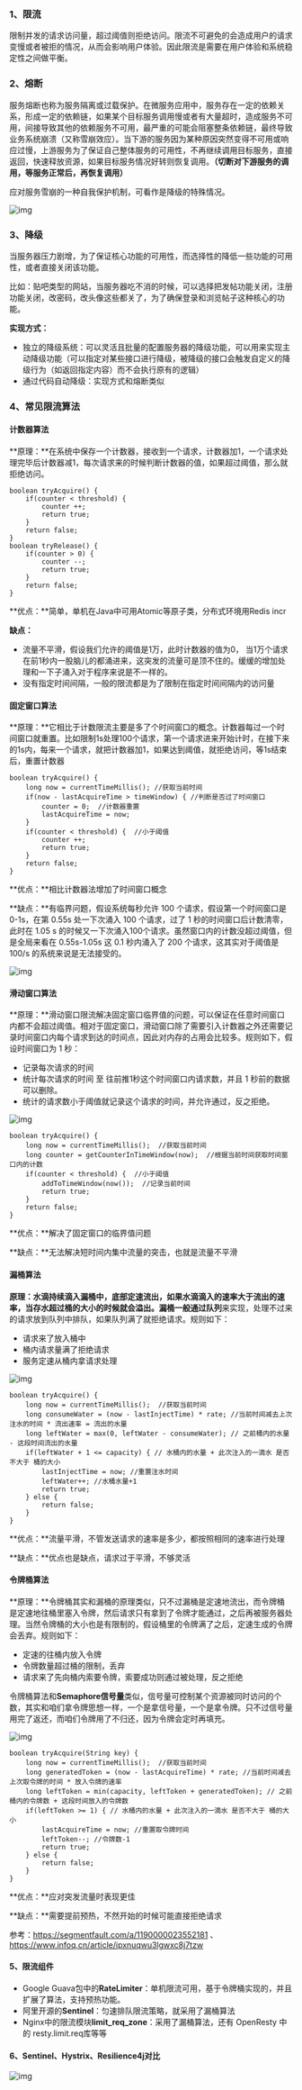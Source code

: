 ### 1、限流

限制并发的请求访问量，超过阈值则拒绝访问。限流不可避免的会造成用户的请求变慢或者被拒的情况，从而会影响用户体验。因此限流是需要在用户体验和系统稳定性之间做平衡。

### 2、熔断

服务熔断也称为服务隔离或过载保护。在微服务应用中，服务存在一定的依赖关系，形成一定的依赖链，如果某个目标服务调用慢或者有大量超时，造成服务不可用，间接导致其他的依赖服务不可用，最严重的可能会阻塞整条依赖链，最终导致业务系统崩溃（又称雪崩效应）。当下游的服务因为某种原因突然变得不可用或响应过慢，上游服务为了保证自己整体服务的可用性，不再继续调用目标服务，直接返回，快速释放资源，如果目标服务情况好转则恢复调用。**（切断对下游服务的调用，等服务正常后，再恢复调用）**

应对服务雪崩的一种自我保护机制，可看作是降级的特殊情况。

![img](./resource/12-5-1.jpg)

### 3、降级

当服务器压力剧增，为了保证核心功能的可用性，而选择性的降低一些功能的可用性，或者直接关闭该功能。

比如：贴吧类型的网站，当服务器吃不消的时候，可以选择把发帖功能关闭，注册功能关闭，改密码，改头像这些都关了，为了确保登录和浏览帖子这种核心的功能。

**实现方式：**

- 独立的降级系统：可以灵活且批量的配置服务器的降级功能，可以用来实现主动降级功能（可以指定对某些接口进行降级，被降级的接口会触发自定义的降级行为（如返回指定内容）而不会执行原有的逻辑）
- 通过代码自动降级：实现方式和熔断类似

### 4、常见限流算法

#### 计数器算法

**原理：**在系统中保存一个计数器，接收到一个请求，计数器加1，一个请求处理完毕后计数器减1，每次请求来的时候判断计数器的值，如果超过阈值，那么就拒绝访问。

```
boolean tryAcquire() {
    if(counter < threshold) {
        counter ++;
        return true;
    }
    return false;
}
boolean tryRelease() {
    if(counter > 0) {
        counter --;
        return true;
    }
    return false;
}
```

**优点：**简单，单机在Java中可用Atomic等原子类，分布式环境用Redis incr

**缺点：**

- 流量不平滑，假设我们允许的阈值是1万，此时计数器的值为0， 当1万个请求在前1秒内一股脑儿的都涌进来，这突发的流量可是顶不住的。缓缓的增加处理和一下子涌入对于程序来说是不一样的。
- 没有指定时间间隔，一般的限流都是为了限制在指定时间间隔内的访问量

#### 固定窗口算法

**原理：**它相比于计数限流主要是多了个时间窗口的概念。计数器每过一个时间窗口就重置。比如限制1s处理100个请求，第一个请求进来开始计时，在接下来的1s内，每来一个请求，就把计数器加1，如果达到阈值，就拒绝访问，等1s结束后，重置计数器

```
boolean tryAcquire() {
    long now = currentTimeMillis(); //获取当前时间
    if(now - lastAcquireTime > timeWindow) { //判断是否过了时间窗口
        counter = 0;  //计数器重置
        lastAcquireTime = now;
    }
    if(counter < threshold) {  //小于阈值
        counter ++;
        return true;
    }
    return false;
}
```

**优点：**相比计数器法增加了时间窗口概念

**缺点：**有临界问题，假设系统每秒允许 100 个请求，假设第一个时间窗口是 0-1s，在第 0.55s 处一下次涌入 100 个请求，过了 1 秒的时间窗口后计数清零，此时在 1.05 s 的时候又一下次涌入100个请求。虽然窗口内的计数没超过阈值，但是全局来看在 0.55s-1.05s 这 0.1 秒内涌入了 200 个请求，这其实对于阈值是 100/s 的系统来说是无法接受的。

![img](./resource/12-5-2.jpg)

#### 滑动窗口算法

**原理：**滑动窗口限流解决固定窗口临界值的问题，可以保证在任意时间窗口内都不会超过阈值。相对于固定窗口，滑动窗口除了需要引入计数器之外还需要记录时间窗口内每个请求到达的时间点，因此对内存的占用会比较多。规则如下，假设时间窗口为 1 秒：

- 记录每次请求的时间
- 统计每次请求的时间 至 往前推1秒这个时间窗口内请求数，并且 1 秒前的数据可以删除。
- 统计的请求数小于阈值就记录这个请求的时间，并允许通过，反之拒绝。

![img](./resource/12-5-3.jpg)

```
boolean tryAcquire() {
    long now = currentTimeMillis();  //获取当前时间
    long counter = getCounterInTimeWindow(now);  //根据当前时间获取时间窗口内的计数
    if(counter < threshold) {  //小于阈值
        addToTimeWindow(now());  //记录当前时间
        return true;
    }
    return false;
}
```

**优点：**解决了固定窗口的临界值问题

**缺点：**无法解决短时间内集中流量的突击，也就是流量不平滑

#### 漏桶算法

**原理：**水滴持续滴入漏桶中，底部定速流出，如果水滴滴入的速率大于流出的速率，当存水超过桶的大小的时候就会溢出。漏桶一般通过**队列**来实现，处理不过来的请求放到队列中排队，如果队列满了就拒绝请求。规则如下：

- 请求来了放入桶中
- 桶内请求量满了拒绝请求
- 服务定速从桶内拿请求处理

![img](./resource/12-5-4.jpg)

```
boolean tryAcquire() {
    long now = currentTimeMillis();  //获取当前时间
    long consumeWater = (now - lastInjectTime) * rate; //当前时间减去上次注水的时间 * 流出速率 = 流出的水量
    long leftWater = max(0, leftWater - consumeWater); // 之前桶内的水量 - 这段时间流出的水量
    if(leftWater + 1 <= capacity) { // 水桶内的水量 + 此次注入的一滴水 是否不大于 桶的大小
        lastInjectTime = now; //重置注水时间
        leftWater++; //水桶水量+1
        return true;
    } else {
        return false;
    }
}
```

**优点：**流量平滑，不管发送请求的速率是多少，都按照相同的速率进行处理

**缺点：**优点也是缺点，请求过于平滑，不够灵活

#### 令牌桶算法

**原理：**令牌桶其实和漏桶的原理类似，只不过漏桶是定速地流出，而令牌桶是定速地往桶里塞入令牌，然后请求只有拿到了令牌才能通过，之后再被服务器处理。当然令牌桶的大小也是有限制的，假设桶里的令牌满了之后，定速生成的令牌会丢弃。规则如下：

- 定速的往桶内放入令牌
- 令牌数量超过桶的限制，丢弃
- 请求来了先向桶内索要令牌，索要成功则通过被处理，反之拒绝

令牌桶算法和**Semaphore信号量**类似，信号量可控制某个资源被同时访问的个数，其实和咱们拿令牌思想一样，一个是拿信号量，一个是拿令牌。只不过信号量用完了返还，而咱们令牌用了不归还，因为令牌会定时再填充。

![img](./resource/12-5-5.jpg)

```
boolean tryAcquire(String key) {
    long now = currentTimeMillis();  //获取当前时间
    long generatedToken = (now - lastAcquireTime) * rate; //当前时间减去上次取令牌的时间 * 放入令牌的速率
    long leftToken = min(capacity, leftToken + generatedToken); // 之前桶内的令牌数 + 这段时间放入的令牌数
    if(leftToken >= 1) { // 水桶内的水量 + 此次注入的一滴水 是否不大于 桶的大小
        lastAcquireTime = now; //重置取令牌时间
        leftToken--; //令牌数-1
        return true;
    } else {
        return false;
    }
}
```

**优点：**应对突发流量时表现更佳

**缺点：**需要提前预热，不然开始的时候可能直接拒绝请求

参考：https://segmentfault.com/a/1190000023552181 、 https://www.infoq.cn/article/ipxnuqwu3lgwxc8j7tzw

#### 5、限流组件

- Google Guava包中的**RateLimiter**：单机限流可用，基于令牌桶实现的，并且扩展了算法，支持预热功能。
- 阿里开源的**Sentinel**：匀速排队限流策略，就采用了漏桶算法
- Nginx中的限流模块**limit_req_zone**：采用了漏桶算法，还有 OpenResty 中的 resty.limit.req库等等

#### 6、Sentinel、Hystrix、Resilience4j对比

![img](file:///private/var/folders/tg/rtw7cr752h32xgzwjc6_qmz40000gn/T/WizNote/23bb2e10-d976-11eb-b66b-55c0662cca59/index_files/1625122619389-mqk.png)